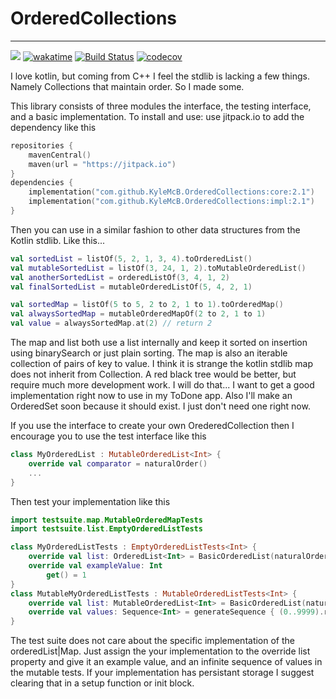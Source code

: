 # OrderedCollections

---
[![](https://jitpack.io/v/KyleMcB/OrderedCollections.svg)](https://jitpack.io/#KyleMcB/OrderedCollections)
[![wakatime](https://wakatime.com/badge/user/cca5596a-2916-4d3a-8bcb-cdd652e25cf1/project/83ebdd9f-3e24-4a9a-95f4-53508d7ec40b.svg)](https://wakatime.com/badge/user/cca5596a-2916-4d3a-8bcb-cdd652e25cf1/project/83ebdd9f-3e24-4a9a-95f4-53508d7ec40b)
[![Build Status](https://app.travis-ci.com/KyleMcB/OrderedCollections.svg?branch=main)](https://app.travis-ci.com/KyleMcB/OrderedCollections)
[![codecov](https://codecov.io/gh/KyleMcB/OrderedCollections/branch/main/graph/badge.svg?token=I1LMEBYSW8)](https://codecov.io/gh/KyleMcB/OrderedCollections)

I love kotlin, but coming from C++ I feel the stdlib is lacking a few things. Namely Collections that maintain order. So
I made some.

This library consists of three modules the interface, the testing interface, and a basic implementation. To install and
use: use jitpack.io to add the dependency like this

```kotlin
repositories {
    mavenCentral()
    maven(url = "https://jitpack.io")
}
dependencies {
    implementation("com.github.KyleMcB.OrderedCollections:core:2.1")
    implementation("com.github.KyleMcB.OrderedCollections:impl:2.1")
}
```

Then you can use in a similar fashion to other data structures from the Kotlin stdlib. Like this...

```kotlin
val sortedList = listOf(5, 2, 1, 3, 4).toOrderedList()
val mutableSortedList = listOf(3, 24, 1, 2).toMutableOrderedList()
val anotherSortedList = orderedListOf(3, 4, 1, 2)
val finalSortedList = mutableOrderedListOf(5, 4, 2, 1)

val sortedMap = listOf(5 to 5, 2 to 2, 1 to 1).toOrderedMap()
val alwaysSortedMap = mutableOrderedMapOf(2 to 2, 1 to 1)
val value = alwaysSortedMap.at(2) // return 2
```

The map and list both use a list internally and keep it sorted on insertion using binarySearch or just plain sorting.
The map is also an iterable collection of pairs of key to value. I think it is strange the kotlin stdlib map does not
inherit from Collection<E>. A red black tree would be better, but require much more development work. I will do that...
I want to get a good implementation right now to use in my ToDone app. Also I'll make an OrderedSet soon because it
should exist. I just don't need one right now.

If you use the interface to create your own OrederedCollection then I encourage you to use the test interface like this

```kotlin
class MyOrderedList : MutableOrderedList<Int> {
    override val comparator = naturalOrder()
    ...
}
```

Then test your implementation like this

```kotlin
import testsuite.map.MutableOrderedMapTests
import testsuite.list.EmptyOrderedListTests

class MyOrderedListTests : EmptyOrderedListTests<Int> {
    override val list: OrderedList<Int> = BasicOrderedList(naturalOrder())
    override val exampleValue: Int
        get() = 1
}
class MutableMyOrderedListTests : MutableOrderedListTests<Int> {
    override val list: MutableOrderedList<Int> = BasicOrderedList(naturalOrder())
    override val values: Sequence<Int> = generateSequence { (0..9999).random() }
}
```

The test suite does not care about the specific implementation of the orderedList|Map. Just assign the your
implementation to the override list property and give it an example value, and an infinite sequence of values in the
mutable tests. If your implementation has persistant storage I suggest clearing that in a setup function or init block.



